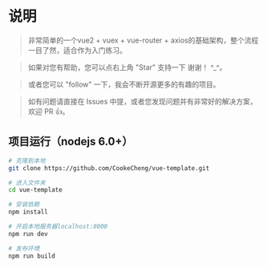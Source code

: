 # 说明

>  非常简单的一个vue2 + vuex + vue-router + axios的基础架构，整个流程一目了然，适合作为入门练习。

>  如果对您有帮助，您可以点右上角 "Star" 支持一下 谢谢！ ^_^。

>  或者您可以 "follow" 一下，我会不断开源更多的有趣的项目。

>  如有问题请直接在 Issues 中提，或者您发现问题并有非常好的解决方案，欢迎 PR 👍。

## 项目运行（nodejs 6.0+）
``` bash
# 克隆到本地
git clone https://github.com/CookeCheng/vue-template.git

# 进入文件夹
cd vue-template

# 安装依赖
npm install

# 开启本地服务器localhost:8000
npm run dev

# 发布环境
npm run build
```



